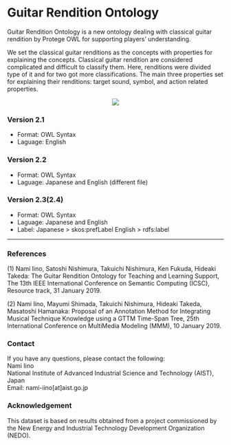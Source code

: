 # Guitar Rendition Ontology

Guitar Rendition Ontology is a new ontology dealing with classical guitar rendition by Protege OWL for supporting players’ understanding.

We set the classical guitar renditions as the concepts with properties for explaining the concepts. Classical guitar rendition are considered complicated and difficult to classify them. Here, renditions were divided type of it and for two got more classifications. The main three properties set for explaining their renditions: target sound, symbol, and action related properties.

<p align="center"> 
<img src ="https://user-images.githubusercontent.com/38068844/39338656-183bd6ac-49ff-11e8-9974-44ad88ff01e9.png" />
</p>


### Version 2.1
* Format: OWL Syntax
* Laguage: English

### Version 2.2
* Format: OWL Syntax
* Laguage: Japanese and English (different file)

### Version 2.3(2.4)
* Format: OWL Syntax
* Laguage: Japanese and English
* Label: Japanese > skos:prefLabel
         English  > rdfs:label

---

### References
(1) Nami Iino, Satoshi Nishimura, Takuichi Nishimura, Ken Fukuda, Hideaki Takeda: The Guitar Rendition Ontology for Teaching and Learning Support, The 13th IEEE International Conference on Semantic Computing (ICSC), Resource track, 31 January 2019.

(2) Nami Iino, Mayumi Shimada, Takuichi Nishimura, Hideaki Takeda, Masatoshi Hamanaka: Proposal of an Annotation Method for Integrating Musical Technique Knowledge using a GTTM Time-Span Tree, 25th International Conference on MultiMedia Modeling (MMM), 10 January 2019.

### Contact
If you have any questions, please contact the following:  
Nami Iino  
National Institute of Advanced Industrial Science and Technology (AIST), Japan  
Email: nami-iino[at]aist.go.jp  

### Acknowledgement
This dataset is based on results obtained from a project commissioned by the New Energy and Industrial Technology Development Organization (NEDO).  
